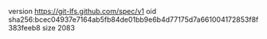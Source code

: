 version https://git-lfs.github.com/spec/v1
oid sha256:bcec04937e7164ab5fb84de01bb9e6b4d77175d7a661004172853f8f383feeb8
size 2083
